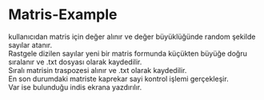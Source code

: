 # Matris-Example
kullanıcıdan matris için değer alınır ve değer büyüklüğünde random şekilde sayılar atanır. <br>
Rastgele dizilen sayılar yeni bir matris formunda küçükten büyüğe doğru sıralanır ve .txt dosyası olarak kaydedilir. <br>
Sıralı matrisin traspozesi alınır ve .txt olarak kaydedilir. <br> 
En son durumdaki matriste kaprekar sayi kontrol işlemi gerçekleşir. <br>
Var ise bulunduğu indis ekrana yazdırılır.
